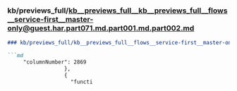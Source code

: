### kb/previews_full/kb__previews_full__kb__previews_full__flows__service-first__master-only@guest.har.part071.md.part001.md.part002.md

```md
### kb/previews_full/kb__previews_full__flows__service-first__master-only@guest.har.part071.md.part001.md (part 002)

```md
     "columnNumber": 2869
                  },
                  {
                    "functi
```

```

```
